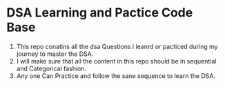 # DSA Learning and Pactice Code Base 
  1. This repo conatins all the dsa Questions i leanrd or pacticed during my journey to master the DSA.
  2. I will make sure that all the content in this repo should be in sequential and Categorical fashion.
  3. Any one Can Practice and follow the sane sequence to learn the DSA.
